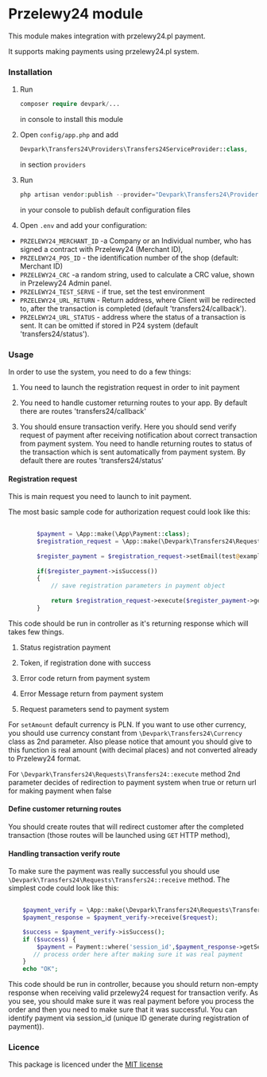 # Przelewy24 module #

This module makes integration with przelewy24.pl payment.

It supports making payments using przelewy24.pl system.
 
### Installation

1. Run

   ```php   
   composer require devpark/...
   ``` 
   
   in console to install this module
   
   
2. Open `config/app.php` and add
    
   ```php
   Devpark\Transfers24\Providers\Transfers24ServiceProvider::class,
   ```
        
   in section `providers`
          
3. Run

    ```php
    php artisan vendor:publish --provider="Devpark\Transfers24\Providers\Transfers24ServiceProvider"
    ```
    
    in your console to publish default configuration files
        
4. Open `.env` and add your configuration:

 * `PRZELEWY24_MERCHANT_ID` -a Company or an Individual number, who has signed a contract with Przelewy24 (Merchant ID), 
 * `PRZELEWY24_POS_ID` - the identification number of the shop (default: Merchant ID)
 * `PRZELEWY24_CRC` -a  random  string,  used  to  calculate  a  CRC  value,  shown  in Przelewy24 Admin panel.
 * `PRZELEWY24_TEST_SERVE` - if true, set the test environment
 * `PRZELEWY24_URL_RETURN` - Return address, where Client will be redirected to, after the transaction is completed (default 'transfers24/callback').
 * `PRZELEWY24_URL_STATUS` - address where the status of a transaction is sent. It can be omitted if stored in P24 system (default 'transfers24/status').
 
### Usage

In order to use the system, you need to do a few things:

1. You need to launch the registration request in order to init payment

2. You need to handle customer returning routes to your app. By default there are routes 'transfers24/callback'

3. You should ensure transaction verify. Here you should send verify request of payment after receiving notification about correct transaction from payment system. You need to handle returning routes to status  of  the  transaction which is  sent automatically from payment system. By default there are routes 'transfers24/status'

#### Registration request

This is main request you need to launch to init payment. 
        
The most basic sample code for authorization request could look like this:

```php
        
        $payment = \App::make(\App\Payment::class);
        $registration_request = \App::make(\Devpark\Transfers24\Requests\Transfers24::class);
        
        $register_payment = $registration_request->setEmail(test@example.com)->setAmount(100)->setArticle('Article Name')->init();
        
        if($register_payment->isSuccess())
        {
            // save registration parameters in payment object
            
            return $registration_request->execute($register_payment->getToken(), true);
        }

```            
This code should be run in controller as it's returning response which will takes few things.

1. Status registration payment

2. Token, if registration done with success

3. Error code return from payment system

4. Error Message return from payment system

5. Request parameters send to payment system


For `setAmount` default currency is PLN. If you want to use other currency, you should use currency constant from `\Devpark\Transfers24\Currency` class as 2nd parameter. Also please notice that amount you should give to this function is real amount (with decimal places) and not converted already to Przelewy24 format.
  
For `\Devpark\Transfers24\Requests\Transfers24::execute` method 2nd parameter decides of redirection to payment system when true or return url for making payment when false

#### Define customer returning routes

You should create routes that will redirect customer after the completed transaction (those routes will be launched using `GET` HTTP method), 

#### Handling transaction verify route

To make sure the payment was really successful you should use `\Devpark\Transfers24\Requests\Transfers24::receive` method. The simplest code could look like this:

```php
        
    $payment_verify = \App::make(\Devpark\Transfers24\Requests\Transfers24::class);
    $payment_response = $payment_verify->receive($request);

    $success = $payment_verify->isSuccess();
    if ($success) {
        $payment = Payment::where('session_id',$payment_response->getSessionId())->firstOrFail();
       // process order here after making sure it was real payment
    }
    echo "OK";


```

This code should be run in controller, because you should return non-empty response when receiving valid przelewy24 request for transaction verify. As you see, you should make sure it was real payment before you process the order and then you need to make sure that it was successful. You can identify payment via session_id (unique ID generate during registration of payment)).
 
### Licence

This package is licenced under the [MIT license](http://opensource.org/licenses/MIT)